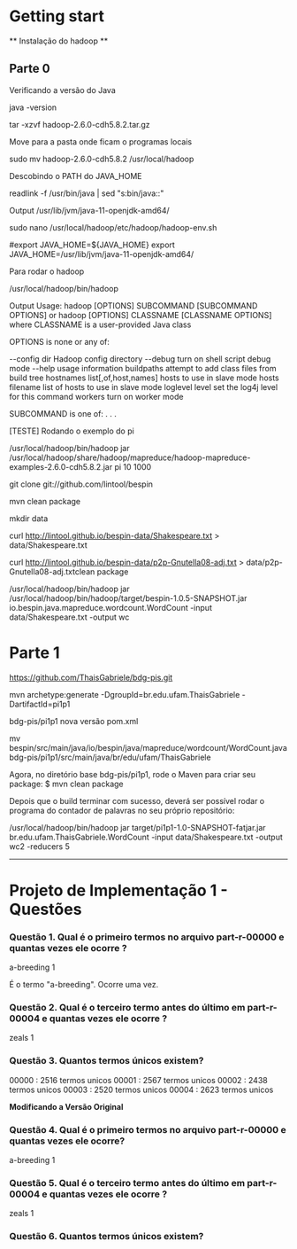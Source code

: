 # Getting start

** Instalação do hadoop **

## Parte 0

Verificando a versão do Java

java -version

tar -xzvf hadoop-2.6.0-cdh5.8.2.tar.gz

Move para a pasta onde ficam o programas locais

sudo mv hadoop-2.6.0-cdh5.8.2 /usr/local/hadoop

Descobindo o PATH do JAVA_HOME

readlink -f /usr/bin/java | sed "s:bin/java::"

Output
/usr/lib/jvm/java-11-openjdk-amd64/


sudo nano /usr/local/hadoop/etc/hadoop/hadoop-env.sh

#export JAVA_HOME=${JAVA_HOME}
export JAVA_HOME=/usr/lib/jvm/java-11-openjdk-amd64/

Para rodar o hadoop

/usr/local/hadoop/bin/hadoop

Output
Usage: hadoop [OPTIONS] SUBCOMMAND [SUBCOMMAND OPTIONS]
 or    hadoop [OPTIONS] CLASSNAME [CLASSNAME OPTIONS]
  where CLASSNAME is a user-provided Java class

  OPTIONS is none or any of:

--config dir                     Hadoop config directory
--debug                          turn on shell script debug mode
--help                           usage information
buildpaths                       attempt to add class files from build tree
hostnames list[,of,host,names]   hosts to use in slave mode
hosts filename                   list of hosts to use in slave mode
loglevel level                   set the log4j level for this command
workers                          turn on worker mode

  SUBCOMMAND is one of:
. . .

[TESTE] Rodando o exemplo do pi

/usr/local/hadoop/bin/hadoop jar /usr/local/hadoop/share/hadoop/mapreduce/hadoop-mapreduce-examples-2.6.0-cdh5.8.2.jar pi 10 1000


git clone git://github.com/lintool/bespin

mvn clean package

mkdir data

curl http://lintool.github.io/bespin-data/Shakespeare.txt > data/Shakespeare.txt

curl http://lintool.github.io/bespin-data/p2p-Gnutella08-adj.txt > data/p2p-Gnutella08-adj.txtclean package

/usr/local/hadoop/bin/hadoop jar /usr/local/hadoop/bin/hadoop/target/bespin-1.0.5-SNAPSHOT.jar io.bespin.java.mapreduce.wordcount.WordCount -input data/Shakespeare.txt -output wc

# Parte 1


https://github.com/ThaisGabriele/bdg-pis.git

mvn archetype:generate -DgroupId=br.edu.ufam.ThaisGabriele -DartifactId=pi1p1

bdg-pis/pi1p1 nova versão pom.xml


mv bespin/src/main/java/io/bespin/java/mapreduce/wordcount/WordCount.java bdg-pis/pi1p1/src/main/java/br/edu/ufam/ThaisGabriele

Agora, no diretório base bdg-pis/pi1p1, rode o Maven para criar seu package:
$ mvn clean package

Depois que o build terminar com sucesso, deverá ser possível rodar o programa do contador
de palavras no seu próprio repositório:

/usr/local/hadoop/bin/hadoop jar target/pi1p1-1.0-SNAPSHOT-fatjar.jar br.edu.ufam.ThaisGabriele.WordCount -input data/Shakespeare.txt -output wc2 -reducers 5

------------------------------------------------------

# Projeto de Implementação 1 - Questões

### Questão 1. Qual é o primeiro termos no arquivo part-r-00000 e quantas vezes ele ocorre ?

a-breeding	1

É o termo "a-breeding". Ocorre uma vez.

### Questão 2. Qual é o terceiro termo antes do último em part-r-00004 e quantas vezes ele ocorre ?

zeals	1

### Questão 3. Quantos termos únicos existem?

00000 : 2516 termos unicos
00001 : 2567 termos unicos
00002 : 2438 termos unicos
00003 : 2520 termos unicos
00004 : 2623 termos unicos

**Modificando a Versão Original**


### Questão 4. Qual é o primeiro termos no arquivo part-r-00000 e quantas vezes ele ocorre?
a-breeding	1

### Questão 5. Qual é o terceiro termo antes do último em part-r-00004 e quantas vezes ele ocorre ?
zeals	1

### Questão 6. Quantos termos únicos existem?


